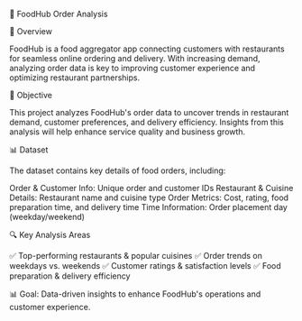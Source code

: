 🍔 FoodHub Order Analysis

📌 Overview

FoodHub is a food aggregator app connecting customers with restaurants for seamless online ordering and delivery. With increasing demand, analyzing order data is key to improving customer experience and optimizing restaurant partnerships.

🎯 Objective

This project analyzes FoodHub's order data to uncover trends in restaurant demand, customer preferences, and delivery efficiency. Insights from this analysis will help enhance service quality and business growth.

📊 Dataset

The dataset contains key details of food orders, including:

Order & Customer Info: Unique order and customer IDs
Restaurant & Cuisine Details: Restaurant name and cuisine type
Order Metrics: Cost, rating, food preparation time, and delivery time
Time Information: Order placement day (weekday/weekend)

🔍 Key Analysis Areas

✅ Top-performing restaurants & popular cuisines
✅ Order trends on weekdays vs. weekends
✅ Customer ratings & satisfaction levels
✅ Food preparation & delivery efficiency

📊 Goal: Data-driven insights to enhance FoodHub's operations and customer experience.

